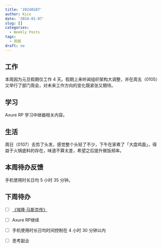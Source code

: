 ```yaml
---
title: '20240107'
author: Kice
date: '2024-01-07'
slug: []
categories:
  - Weekly Posts
tags:
  - 周报
draft: no
---
```


## 工作

本周因为元旦假期仅工作 4 天。假期上来听闻组织架构大调整，并在周五（0105）又举行了部门周会，对未来工作方向的变化既紧张又期待。

## 学习

Axure RP 学习中继器相关内容。

## 生活

周日（0107）去剪了头发，感觉整个头轻了不少，下午在家煮了「大盘鸡面」，得益于火锅底料的存在，味道不算太差，希望之后提升做饭频率。

## 本周待办反馈

手机使用时长日均 5 小时 35 分钟。

## 下周待办

- [ ] [《埃隆·马斯克传》](https://book.douban.com/subject/36518892/)
- [ ] Axure RP继续
- [ ] 手机使用时长日均时间控制在 4 小时 30 分钟以内
- [ ] 思考副业

